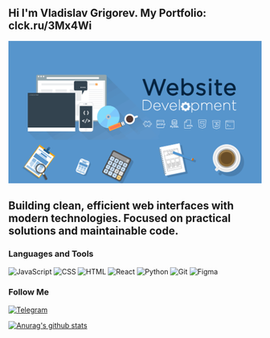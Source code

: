 ## Hi I'm Vladislav Grigorev.        My Portfolio: clck.ru/3Mx4Wi
![Header](https://github.com/hq1956/hq1956/blob/main/assets/243078834-72903324-cf57-4e90-80a6-ed3c9734e0ed.gif)

## Building clean, efficient web interfaces with modern technologies. Focused on practical solutions and maintainable code.

### Languages and Tools
![JavaScript](https://img.shields.io/badge/JavaScript-33434F?style-for-the-badge&logo=JavaScript)
![CSS](https://img.shields.io/badge/CSS-33434F?style-for-the-badge&logo=CSS)
![HTML](https://img.shields.io/badge/HTML-33434F?style-for-the-badge&logo=html)
![React](https://img.shields.io/badge/React-33434F?style-for-the-badge&logo=React)
![Python](https://img.shields.io/badge/Python-33434F?style-for-the-badge&logo=Python)
![Git](https://img.shields.io/badge/Git-33434F?style-for-the-badge&logo=Git)
![Figma](https://img.shields.io/badge/Figma-33434F?style-for-the-badge&logo=Figma)

### Follow Me
[![Telegram](https://img.shields.io/badge/Telegram-33434F?style-for-the-badge&logo=telegram)](https://t.me/TPEHBOLOH88)

[![Anurag's github stats](https://github-readme-stats.vercel.app/api?username=hq1956&show_icons=true)](https://github.com/hq1956/github-readme-stats)
